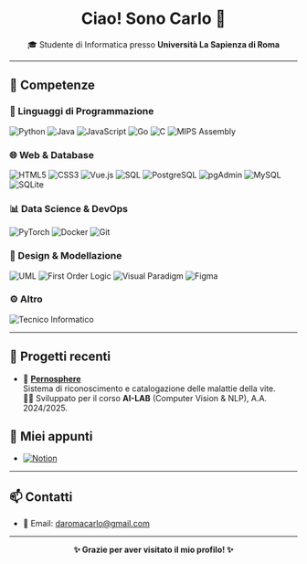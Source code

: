 <h1 align="center">Ciao! Sono Carlo 👋</h1>

<p align="center">
  🎓 Studente di Informatica presso <strong>Università La Sapienza di Roma</strong><br>
</p>

---

## 🚀 Competenze

### 🧠 Linguaggi di Programmazione  
![Python](https://img.shields.io/badge/-Python-3776AB?logo=python&logoColor=white)
![Java](https://img.shields.io/badge/Java-%23ED8B00.svg?logo=openjdk&logoColor=white)
![JavaScript](https://img.shields.io/badge/-JavaScript-F7DF1E?logo=javascript&logoColor=black)
![Go](https://img.shields.io/badge/-Go-00ADD8?logo=go&logoColor=white)
![C](https://img.shields.io/badge/-C-A8B9CC?logo=c&logoColor=black)
![MIPS Assembly](https://img.shields.io/badge/MIPS--Assembly-4B0082?logo=semanticscholar&logoColor=white)

### 🌐 Web & Database  
![HTML5](https://img.shields.io/badge/-HTML5-E34F26?logo=html5&logoColor=white)
![CSS3](https://img.shields.io/badge/-CSS3-1572B6?logo=css3&logoColor=white)
![Vue.js](https://img.shields.io/badge/-Vue.js-4FC08D?logo=vue.js&logoColor=white)
![SQL](https://img.shields.io/badge/-SQL-4479A1?logo=postgresql&logoColor=white)
![PostgreSQL](https://img.shields.io/badge/-PostgreSQL-336791?logo=postgresql&logoColor=white)
![pgAdmin](https://img.shields.io/badge/-pgAdmin-336791?logo=postgresql&logoColor=white)
![MySQL](https://img.shields.io/badge/-MySQL-4479A1?logo=mysql&logoColor=white)
![SQLite](https://img.shields.io/badge/-SQLite-003B57?logo=sqlite&logoColor=white)

### 📊 Data Science & DevOps  
![PyTorch](https://img.shields.io/badge/-PyTorch-EE4C2C?logo=pytorch&logoColor=white)
![Docker](https://img.shields.io/badge/-Docker-2496ED?logo=docker&logoColor=white)
![Git](https://img.shields.io/badge/-Git-F05032?logo=git&logoColor=white)

### 🧩 Design & Modellazione  
![UML](https://img.shields.io/badge/-UML-007ACC?logo=uml&logoColor=white)
![First Order Logic](https://img.shields.io/badge/First--Order%20Logic-FBC02D?logo=protonmail&logoColor=black)
![Visual Paradigm](https://img.shields.io/badge/Visual%20Paradigm-1B1F23?logo=airplayvideo&logoColor=white)
![Figma](https://img.shields.io/badge/Figma-F24E1E?logo=figma&logoColor=white)


### ⚙️ Altro  
![Tecnico Informatico](https://img.shields.io/badge/Tecnico%20Informatico-008080?logo=microsoft&logoColor=white)

---

## 📌 Progetti recenti

- 🎯 [**Pernosphere**](https://github.com/CarloDaRomadev/Pernosphere)  
  Sistema di riconoscimento e catalogazione delle malattie della vite.  
  👨‍🔬 Sviluppato per il corso **AI-LAB** (Computer Vision & NLP), A.A. 2024/2025.

## 📌 Miei appunti

- [![Notion](https://img.shields.io/badge/-My%20University%20Notion-000000?logo=notion&logoColor=white)](https://observant-card-0a9.notion.site/My-University-Notion-1239ae1a711641cf979900bdc39b2b2f)

---

## 📫 Contatti

- 📧 Email: [daromacarlo@gmail.com](mailto:daromacarlo@gmail.com)

---

<p align="center">
  <strong>✨ Grazie per aver visitato il mio profilo! ✨</strong><br>
</p>
